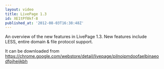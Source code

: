 ```yaml
---
layout: video
title: LivePage 1.3
id: XE1tPf0kf-8
published_at: '2012-08-03T16:38:48Z'
---
```

An overview of the new features in LivePage 1.3. New features include LESS, entire domain & file protocol support.

It can be downloaded from https://chrome.google.com/webstore/detail/livepage/pilnojpmdoofaelbinaeodfpjheijkbh
